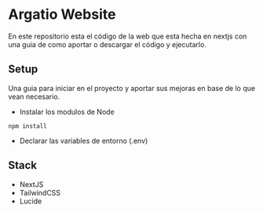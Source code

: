 # Argatio Website
En este repositorio esta el código de la web que esta hecha en nextjs con una guia de como aportar o descargar el código y ejecutarlo.

## Setup
Una guia para iniciar en el proyecto y aportar sus mejoras en base de lo que vean necesario.
- Instalar los modulos de Node

```shell
npm install
```
- Declarar las variables de entorno (.env)

## Stack
- NextJS
- TailwindCSS
- Lucide